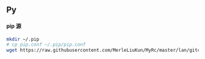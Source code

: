 ## Py

#### pip 源

``` sh
mkdir ~/.pip
# cp pip.conf ~/.pip/pip.conf
wget https://raw.githubusercontent.com/MerleLiuKun/MyRc/master/lan/gitconfig -O ~/.gitconfig
```

